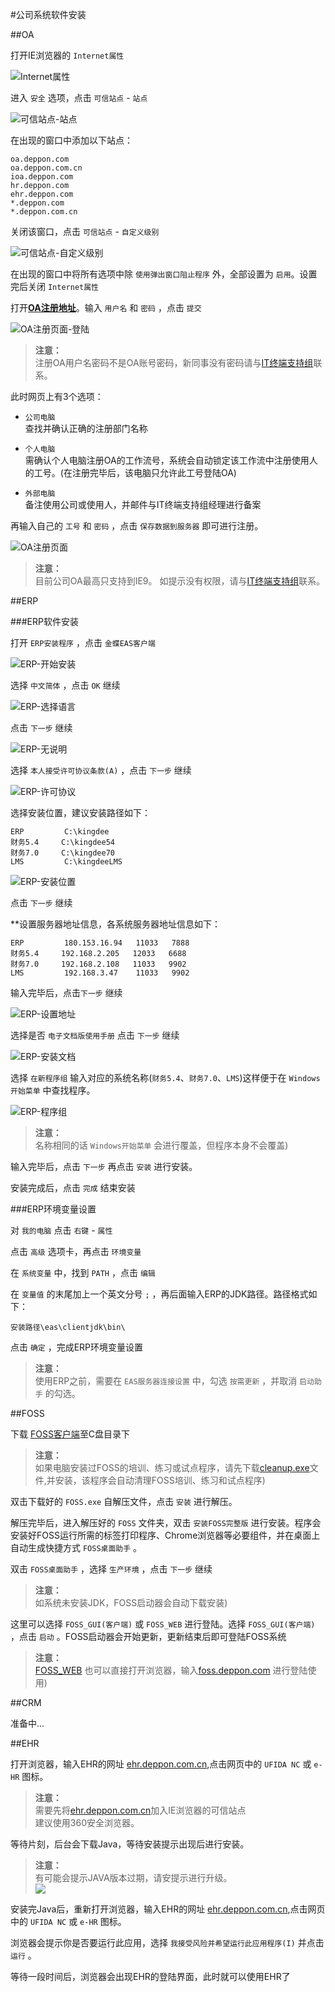 #公司系统软件安装

##OA

打开IE浏览器的 `Internet属性`

![Internet属性](../images/01/oa01.png?raw=true)

进入 `安全` 选项，点击 `可信站点` - `站点`

![可信站点-站点](../images/01/oa02.png?raw=true)

在出现的窗口中添加以下站点：

```
oa.deppon.com
oa.deppon.com.cn
ioa.deppon.com
hr.deppon.com
ehr.deppon.com
*.deppon.com
*.deppon.com.cn
```
    
关闭该窗口，点击 `可信站点` - `自定义级别`

![可信站点-自定义级别](../images/01/oa03.png?raw=true)

在出现的窗口中将所有选项中除 `使用弹出窗口阻止程序` 外，全部设置为 `启用`。设置完后关闭 `Internet属性`

打开[**OA注册地址**](http://oa.deppon.com/dipApp/dip.integrateflow.comm.register.Login.flow)。输入 `用户名` 和 `密码` ，点击 `提交`

![OA注册页面-登陆](../images/01/oa04.png?raw=true)

>**注意：**  
注册OA用户名密码不是OA账号密码，新同事没有密码请与[IT终端支持组](W01010501@deppon.com)联系。

此时网页上有3个选项：

- `公司电脑`  
    查找并确认正确的注册部门名称
    
- `个人电脑`  
    需确认个人电脑注册OA的工作流号，系统会自动锁定该工作流中注册使用人的工号。(在注册完毕后，该电脑只允许此工号登陆OA)
    
- `外部电脑`  
    备注使用公司或使用人，并邮件与IT终端支持组经理进行备案


再输入自己的 `工号` 和 `密码` ，点击 `保存数据到服务器` 即可进行注册。

![OA注册页面](../images/01/oa05.png?raw=true) 

>**注意：**  
目前公司OA最高只支持到IE9。
如提示没有权限，请与[IT终端支持组](W01010501@deppon.com)联系。

##ERP

###ERP软件安装

打开 `ERP安装程序` ，点击 `金蝶EAS客户端`

![ERP-开始安装](../images/01/erp01.png?raw=true)

选择 `中文简体` ，点击 `OK` 继续

![ERP-选择语言](../images/01/erp02.png?raw=true)

点击 `下一步` 继续

![ERP-无说明](../images/01/erp03.png?raw=true)

选择 `本人接受许可协议条款(A)` ，点击 `下一步` 继续

![ERP-许可协议](../images/01/erp04.png?raw=true)

选择安装位置，建议安装路径如下：

```
ERP         C:\kingdee
财务5.4     C:\kingdee54
财务7.0     C:\kingdee70
LMS         C:\kingdeeLMS
```

![ERP-安装位置](../images/01/erp05.png?raw=true)

点击 `下一步` 继续

**设置服务器地址信息，各系统服务器地址信息如下：

```
ERP         180.153.16.94   11033   7888
财务5.4     192.168.2.205   12033   6688
财务7.0     192.168.2.108   11033   9902
LMS         192.168.3.47    11033   9902
```

输入完毕后，点击`下一步` 继续

![ERP-设置地址](../images/01/erp06.png?raw=true)

选择是否 `电子文档版使用手册` 点击 `下一步` 继续

![ERP-安装文档](../images/01/erp07.png?raw=true)

选择 `在新程序组` 输入对应的系统名称(`财务5.4`、`财务7.0`、`LMS`)这样便于在  `Windows开始菜单` 中查找程序。  

![ERP-程序组](../images/01/erp08.png?raw=true)

>**注意：**  
名称相同的话 `Windows开始菜单` 会进行覆盖，但程序本身不会覆盖)

输入完毕后，点击 `下一步` 再点击 `安装` 进行安装。

安装完成后，点击 `完成` 结束安装

###ERP环境变量设置

对 `我的电脑` 点击 `右键` - `属性`

点击 `高级` 选项卡，再点击 `环境变量`

在 `系统变量` 中，找到 `PATH` ，点击 `编辑`

在 `变量值` 的末尾加上一个英文分号 `;` ，再后面输入ERP的JDK路径。路径格式如下：

```
安装路径\eas\clientjdk\bin\
```

点击 `确定` ，完成ERP环境变量设置

>**注意：**  
使用ERP之前，需要在 `EAS服务器连接设置` 中，勾选 `按需更新` ，并取消 `启动助手` 的勾选。

##FOSS

下载 [FOSS客户端](http://file.deppon.com.cn/FOSS.exe)至C盘目录下  
>**注意：**  
如果电脑安装过FOSS的培训、练习或试点程序，请先下载[cleanup.exe](http://file.deppon.com.cn/cleanup.exe)文件,并安装，该程序会自动清理FOSS培训、练习和试点程序)

双击下载好的 `FOSS.exe` 自解压文件，点击 `安装` 进行解压。

解压完毕后，进入解压好的 `FOSS` 文件夹，双击 `安装FOSS完整版` 进行安装。程序会安装好FOSS运行所需的标签打印程序、Chrome浏览器等必要组件，并在桌面上自动生成快捷方式 `FOSS桌面助手` 。

双击 `FOSS桌面助手` ，选择 `生产环境` ，点击 `下一步` 继续

>**注意：**  
如系统未安装JDK，FOSS启动器会自动下载安装)

这里可以选择 `FOSS_GUI(客户端)` 或 `FOSS_WEB` 进行登陆。选择 `FOSS_GUI(客户端)` ，点击 `启动` 。FOSS启动器会开始更新，更新结束后即可登陆FOSS系统

>**注意：**  
[FOSS_WEB](http://foss.deppon.com) 也可以直接打开浏览器，输入[foss.deppon.com](foss.deppon.com) 进行登陆使用)

##CRM

准备中...

##EHR

打开浏览器，输入EHR的网址 [ehr.deppon.com.cn](ehr.deppon.com.cn),点击网页中的 `UFIDA NC` 或 `e-HR` 图标。

>**注意：**  
>需要先将[ehr.deppon.com.cn](ehr.deppon.com.cn)加入IE浏览器的可信站点  
>建议使用360安全浏览器。

等待片刻，后台会下载Java，等待安装提示出现后进行安装。

>**注意：**  
有可能会提示JAVA版本过期，请安提示进行升级。  
>![](\images\01_ehr03.jpg)

安装完Java后，重新打开浏览器，输入EHR的网址 [ehr.deppon.com.cn](ehr.deppon.com.cn),点击网页中的 `UFIDA NC` 或 `e-HR` 图标。

浏览器会提示你是否要运行此应用，选择 `我接受风险并希望运行此应用程序(I)` 并点击 `运行` 。

等待一段时间后，浏览器会出现EHR的登陆界面，此时就可以使用EHR了
